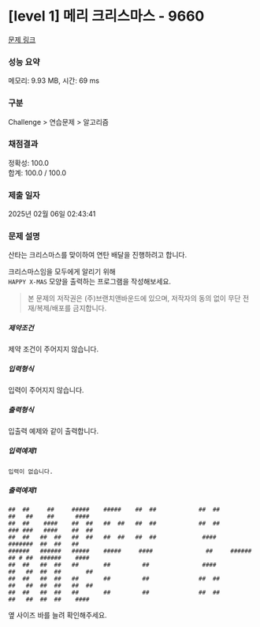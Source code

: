 # [level 1] 메리 크리스마스 - 9660 

[문제 링크](https://softeer.ai/practice/9660) 

### 성능 요약

메모리: 9.93 MB, 시간: 69 ms

### 구분

Challenge > 연습문제 > 알고리즘

### 채점결과

정확성: 100.0<br/>합계: 100.0 / 100.0

### 제출 일자

2025년 02월 06일 02:43:41

### 문제 설명

<p>산타는 크리스마스를 맞이하여 연탄 배달을 진행하려고 합니다. </p>

<p>크리스마스임을 모두에게 알리기 위해<br>
<code>HAPPY X-MAS</code> 모양을 출력하는 프로그램을 작성해보세요. </p>

> 본 문제의 저작권은 (주)브랜치앤바운드에 있으며, 저작자의 동의 없이 무단 전재/복제/배포를 금지합니다.

<h5>제약조건</h5>

<p>제약 조건이 주어지지 않습니다.</p>

<h5>입력형식</h5>

<p>입력이 주어지지 않습니다.</p>

<h5>출력형식</h5>

<p>입출력 예제와 같이 출력합니다.</p>

<h5>입력예제1</h5>

```
입력이 없습니다.
```

<h5>출력예제1</h5>

```
##  ##     ##     #####    #####    ##  ##            ##  ##            ##   ##    ##      ####
##  ##    ####    ##  ##   ##  ##   ##  ##            ##  ##            ### ###   ####    ##  ##
##  ##   ##  ##   ##  ##   ##  ##   ##  ##             ####             #######  ##  ##   ##
######   ######   #####    #####     ####               ##     ######   ## # ##  ######    ####
##  ##   ##  ##   ##       ##         ##               ####             ##   ##  ##  ##       ##
##  ##   ##  ##   ##       ##         ##              ##  ##            ##   ##  ##  ##   ##  ##
##  ##   ##  ##   ##       ##         ##              ##  ##            ##   ##  ##  ##    ####
```

옆 사이즈 바를 늘려 확인해주세요.